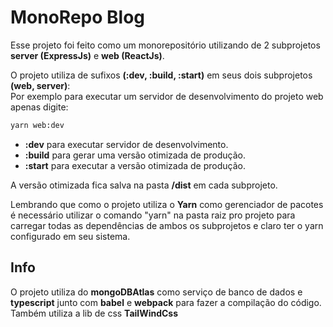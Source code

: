 # MonoRepo Blog

Esse projeto foi feito como um monorepositório utilizando de 2 subprojetos **server (ExpressJs)** e **web (ReactJs)**.

O projeto utiliza de sufixos **(:dev, :build, :start)** em seus dois subprojetos **(web, server)**:   
Por exemplo para executar um servidor de desenvolvimento do projeto web apenas digite:

```bash
yarn web:dev
```

- **:dev** para executar servidor de desenvolvimento.
- **:build** para gerar uma versão otimizada de produção.
- **:start** para executar a versão otimizada de produção.

A versão otimizada fica salva na pasta **/dist** em cada subprojeto.

Lembrando que como o projeto utiliza o **Yarn** como gerenciador de pacotes é necessário utilizar o comando "yarn" na pasta raiz pro projeto para carregar todas as dependências de ambos os subprojetos e claro ter o yarn configurado em seu sistema.

## Info

O projeto utiliza do **mongoDBAtlas** como serviço de banco de dados e **typescript** junto com **babel** e **webpack** para fazer a compilação do código.   
Também utiliza a lib de css **TailWindCss**